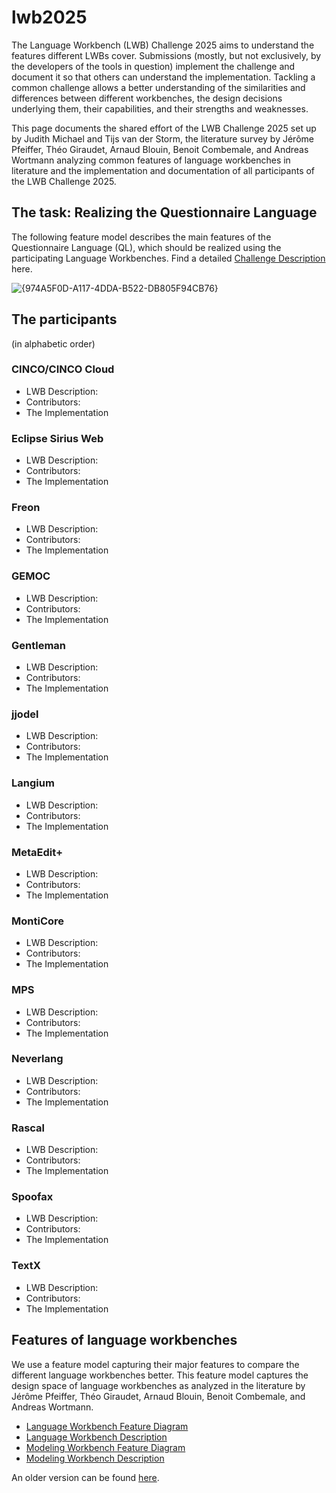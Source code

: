 # lwb2025

The Language Workbench (LWB) Challenge 2025 aims to understand the features different LWBs cover.
Submissions (mostly, but not exclusively, by the developers of the tools in question) implement the challenge and document it so that others can understand the implementation. Tackling a common challenge allows a better understanding of the similarities and differences between different workbenches, the design decisions underlying them, their capabilities, and their strengths and weaknesses.

This page documents the shared effort of the LWB Challenge 2025 set up by Judith Michael and Tijs van der Storm, the literature survey by Jérôme Pfeiffer, Théo Giraudet, Arnaud Blouin, Benoit Combemale, and Andreas Wortmann analyzing common features of language workbenches in literature and the implementation and documentation of all participants of the LWB Challenge 2025.

## The task: Realizing the Questionnaire Language

The following feature model describes the main features of the Questionnaire Language (QL), which should be realized using the participating Language Workbenches. Find a detailed [Challenge Description](https://github.com/judithmichael/lwb25/blob/main/ChallengeTask.pdf) here.


![{974A5F0D-A117-4DDA-B522-DB805F94CB76}](https://github.com/user-attachments/assets/d9e28b78-1042-4eb9-a698-32b44a668bc7)


## The participants
(in alphabetic order)

### CINCO/CINCO Cloud 
* LWB Description:
* Contributors:
* The Implementation

### Eclipse Sirius Web
* LWB Description:
* Contributors:
* The Implementation
  
### Freon
* LWB Description:
* Contributors:
* The Implementation
  
### GEMOC 
* LWB Description:
* Contributors:
* The Implementation
  
### Gentleman
* LWB Description:
* Contributors:
* The Implementation
  
### jjodel 
* LWB Description:
* Contributors:
* The Implementation
  
### Langium 
* LWB Description:
* Contributors:
* The Implementation
  
### MetaEdit+
* LWB Description:
* Contributors:
* The Implementation
  
### MontiCore 
* LWB Description:
* Contributors:
* The Implementation
  
### MPS 
* LWB Description:
* Contributors:
* The Implementation
  
### Neverlang
* LWB Description:
* Contributors:
* The Implementation
  
### Rascal
* LWB Description:
* Contributors:
* The Implementation
  
### Spoofax 
* LWB Description:
* Contributors:
* The Implementation
  
### TextX
* LWB Description:
* Contributors:
* The Implementation
  
## Features of language workbenches

We use a feature model capturing their major features to compare the different language workbenches better.
This feature model captures the design space of language workbenches as analyzed in the literature by Jérôme Pfeiffer, Théo Giraudet, Arnaud Blouin, Benoit Combemale, and Andreas Wortmann. 

* [Language Workbench Feature Diagram](https://github.com/judithmichael/lwb25/blob/main/LanguageWorkbench_FeatureDiagram.png)
* [Language Workbench Description](https://github.com/judithmichael/lwb25/blob/main/LanguageWorkbench_Description.png)
* [Modeling Workbench Feature Diagram](https://github.com/judithmichael/lwb25/blob/main/ModelingWorkbench_FeatureDiagram.png)
* [Modeling Workbench Description](https://github.com/judithmichael/lwb25/blob/main/ModelingWorkbench_Description.png)



An older version can be found [here](https://doi.org/10.1016/j.cl.2015.08.007).



